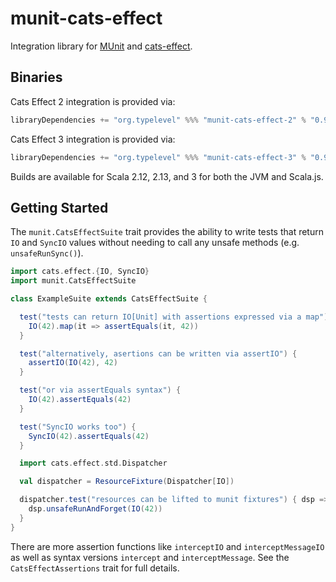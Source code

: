 # munit-cats-effect

Integration library for [MUnit](https://scalameta.org/munit/) and [cats-effect](https://github.com/typelevel/cats-effect/).

## Binaries

Cats Effect 2 integration is provided via:

```scala
libraryDependencies += "org.typelevel" %%% "munit-cats-effect-2" % "0.9.0" % "test"
```

Cats Effect 3 integration is provided via:

```scala
libraryDependencies += "org.typelevel" %%% "munit-cats-effect-3" % "0.9.0" % "test"
```

Builds are available for Scala 2.12, 2.13, and 3 for both the JVM and Scala.js.

## Getting Started

The `munit.CatsEffectSuite` trait provides the ability to write tests that return `IO` and `SyncIO` values without needing to call any unsafe methods (e.g. `unsafeRunSync()`).

```scala
import cats.effect.{IO, SyncIO}
import munit.CatsEffectSuite

class ExampleSuite extends CatsEffectSuite {

  test("tests can return IO[Unit] with assertions expressed via a map") {
    IO(42).map(it => assertEquals(it, 42))
  }

  test("alternatively, asertions can be written via assertIO") {
    assertIO(IO(42), 42)
  }

  test("or via assertEquals syntax") {
    IO(42).assertEquals(42)
  }

  test("SyncIO works too") {
    SyncIO(42).assertEquals(42)
  }

  import cats.effect.std.Dispatcher

  val dispatcher = ResourceFixture(Dispatcher[IO])

  dispatcher.test("resources can be lifted to munit fixtures") { dsp =>
    dsp.unsafeRunAndForget(IO(42))
  }
}
```

There are more assertion functions like `interceptIO` and `interceptMessageIO` as well as syntax versions `intercept` and `interceptMessage`. See the `CatsEffectAssertions` trait for full details.

